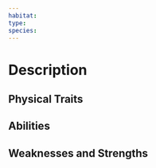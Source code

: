 ```yaml
---
habitat: 
type: 
species:
---
```


# Description

## Physical Traits

## Abilities


## Weaknesses and Strengths

